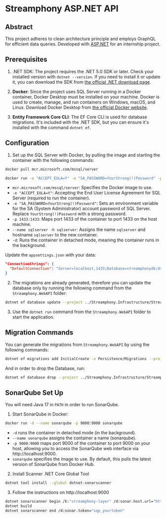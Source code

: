 # Streamphony ASP.NET API

## Abstract

This project adheres to clean architecture principle and employs GraphQL for efficient data queries.
Developed with [ASP.NET](https://dotnet.microsoft.com/en-us/apps/aspnet) for an internship project.

## Prerequisites
1. .NET SDK: The project requires the .NET 5.0 SDK or later. Check your installed version with `dotnet --version`. If you need to install it or update it, you can download the SDK from [the official .NET download page](https://dotnet.microsoft.com/download).

2. **Docker**: Since the project uses SQL Server running in a Docker container, Docker Desktop must be installed on your machine. Docker is used to create, manage, and run containers on Windows, macOS, and Linux. Download Docker Desktop from [the official Docker website](https://www.docker.com/).

3. **Entity Framework Core CLI**: The EF Core CLI is used for database migrations. It's included with the .NET SDK, but you can ensure it's installed with the command `dotnet ef`.

## Configuration

1. Set up the SQL Server with Docker, by pulling the image and starting the container with the following commands:
```bash
docker pull mcr.microsoft.com/mssql/server

docker run -e "ACCEPT_EULA=Y" -e "SA_PASSWORD=YourStrong(!)Password" -p 1433:1433 --name sqlserver -h sqlserver -d mcr.microsoft.com/mssql/server
```

* `mcr.microsoft.com/mssql/server`: Specifies the Docker image to use.
* `-e "ACCEPT_EULA=Y"`: Accepting the End User License Agreement for SQL Server (required to run the container).
* `-e "SA_PASSWORD=YourStrong(!)Password"`: Sets an environment variable for the SA (System Administrator) account password of SQL Server. Replace `YourStrong(!)Password` with a strong password.
* `-p 1433:1433`: Maps port 1433 of the container to port 1433 on the host machine. 
* `--name sqlserver -h sqlserver`: Assigns the name `sqlserver` and hostname `sqlserver` to the new container.
* `-d`: Runs the container in detached mode, meaning the container runs in the background.

Update the `appsettings.json` with your data:

```json
"ConnectionStrings": {
  "DefaultConnection": "Server=localhost,1433;Database=streamphonydb;User Id=sa;Password=YourStrong(!)Password;"
}
```

2. The migrations are already generated, therefore you can update the database only by running the following command from the `Streamphony.WebAPI` folder:
```bash
dotnet ef database update --project ../Streamphony.Infrastructure/Streamphony.Infrastructure.csproj --startup-project .
```

3. Use the `dotnet run` command from the `Streamphony.WebAPI` folder to start the application.

## Migration Commands
You can generate the migrations from `Streamphony.WebAPI` by using the following commands:
```bash
dotnet ef migrations add InitialCreate -o Persistence/Migrations --project ../Streamphony.Infrastructure/Streamphony.Infrastructure.csproj --startup-project .
```

And in order to drop the Database, run:
```bash
dotnet ef database drop --project ../Streamphony.Infrastructure/Streamphony.Infrastructure.csproj --startup-project .
```


## SonarQube Set Up

You will need Java 17 in `PATH` in order to run SonarQube.

1. Start SonarQube in Docker:
```bash
docker run -d --name sonarqube -p 9000:9000 sonarqube
```

* `-d` runs the container in detached mode (in the background).
* `--name sonarqube` assigns the container a name (sonarqube).
* `-p 9000:9000` maps port 9000 of the container to port 9000 on your host, allowing you to access the SonarQube web interface via http://localhost:9000.
* `sonarqube` specifies the image to use. By default, this pulls the latest version of SonarQube from Docker Hub.

2. Install Scanner .NET Core Global Tool
```bash
dotnet tool install --global dotnet-sonarscanner
```

3. Follow the instructions on http://localhost:9000
```bash
dotnet sonarscanner begin /k:"streamphony-layer" /d:sonar.host.url="http://localhost:9000"  /d:sonar.token="sqp_yourtoken"
dotnet build
dotnet sonarscanner end /d:sonar.token="sqp_yourtoken"
```